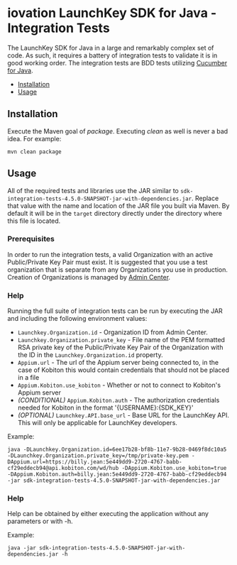 # iovation LaunchKey SDK for Java - Integration Tests

The LaunchKey SDK for Java in a large and remarkably complex set of code. As such, it requires a battery of integration
tests to validate it is in good working order. The integration tests are BDD tests utilizing
[Cucumber for Java](https://cucumber.io/docs/reference/jvm#java).

  * [Installation](#installation)
  * [Usage](#usage)


## <a name="installation"></a>Installation

Execute the Maven goal of _package_. Executing _clean_ as well is never a bad idea.  For example:

```
mvn clean package
```

## <a name="usage"></a>Usage

All of the required tests and libraries use the JAR similar to 
`sdk-integration-tests-4.5.0-SNAPSHOT-jar-with-dependencies.jar`. Replace that value with the name and location
of the JAR file you built via Maven. By default it will be in the `target`
directory directly under the directory where this file is located.

### <a name="prerequisites"></a>Prerequisites

In order to run the integration tests, a valid Organization with an active Public/Private Key Pair must exist. It is 
suggested that you use a test organization that is separate from any Organizations you use in production. Creation of
Organizations is managed by [Admin Center](https://admin.launchkey.com).  

### <a name="help"></a>Help
  
Running the full suite of integration tests can be run by executing the JAR and including the following environment
values:

* `Launchkey.Organization.id` - Organization ID from Admin Center.
* `Launchkey.Organization.private_key` - File name of the PEM formatted RSA private key of the Public/Private Key Pair
    of the Organization with the ID in the `Launchkey.Organization.id` property.
* `Appium.url` - The url of the Appium server being connected to, in the case of Kobiton this would contain credentials
	that should not be placed in a file
* `Appium.Kobiton.use_kobiton` - Whether or not to connect to Kobiton's Appium server
* _(CONDITIONAL)_ `Appium.Kobiton.auth` - The authorization credentials needed for Kobiton in the format '{USERNAME}:{SDK_KEY}'
* _(OPTIONAL)_ `Launchkey.API.base_url` - Base URL for the LaunchKey API. This will only be applicable for LaunchKey 
    developers.
 
Example:
```
java -DLaunchkey.Organization.id=6ee17b28-bf8b-11e7-9b28-0469f8dc10a5 -DLaunchkey.Organization.private_key=/tmp/private-key.pem -DAppium.url=https://billy.jean:5e449dd9-2720-4767-babb-cf29eddecb94@api.kobiton.com/wd/hub -DAppium.Kobiton.use_kobiton=true -DAppium.Kobiton.auth=billy.jean:5e449dd9-2720-4767-babb-cf29eddecb94 -jar sdk-integration-tests-4.5.0-SNAPSHOT-jar-with-dependencies.jar
```

### <a name="help"></a>Help
  
Help can be obtained by either executing the application without any parameters or with -h.

Example:
```
java -jar sdk-integration-tests-4.5.0-SNAPSHOT-jar-with-dependencies.jar -h
```
